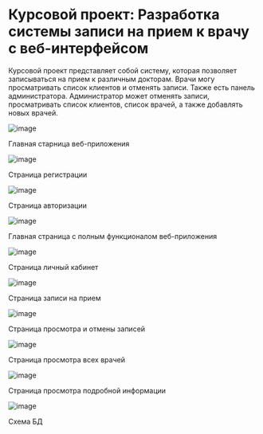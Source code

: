# Курсовой проект: Разработка системы записи на прием к врачу с веб-интерфейсом

Курсовой проект представляет собой систему, которая позволяет записываться на прием к различным докторам. Врачи могу просматривать список клиентов и отменять записи. Также есть панель администратора. Администратор может отменять записи, просматривать список клиентов, список врачей, а также добавлять новых врачей.


![image](https://github.com/user-attachments/assets/136e2dbc-acac-4aa0-9faa-4c957a32dd0e)

Главная старница веб-приложения


![image](https://github.com/user-attachments/assets/f1475eeb-4f3c-4d7b-af75-d85c6a4da56b)

Страница регистрации



![image](https://github.com/user-attachments/assets/49fd5839-ac37-4194-b326-a6066a7380e9)

Страница авторизации


![image](https://github.com/user-attachments/assets/00dfadcc-17a0-4e80-bfee-b1327b512678)

Главная страница с полным функционалом веб-приложения


![image](https://github.com/user-attachments/assets/c825ba9d-98bb-4117-ac1e-18bf2a7a3ac8)

Страница личный кабинет


![image](https://github.com/user-attachments/assets/85613853-bbbd-467b-9e07-af98db2e81ac)

Страница записи на прием


![image](https://github.com/user-attachments/assets/8ef687fe-4368-44e1-acf4-e1214063cd65)

Страница просмотра и отмены записей


![image](https://github.com/user-attachments/assets/fbe57f61-14b6-428c-8150-853bf01171e6)

Страница просмотра всех врачей


![image](https://github.com/user-attachments/assets/4b27f796-5234-408e-88dd-2f11af4483bd)

Страница просмотра подробной информации


![image](https://github.com/user-attachments/assets/7a4a4fce-20ef-4413-ba62-bbd7c1c89693)

Схема БД
